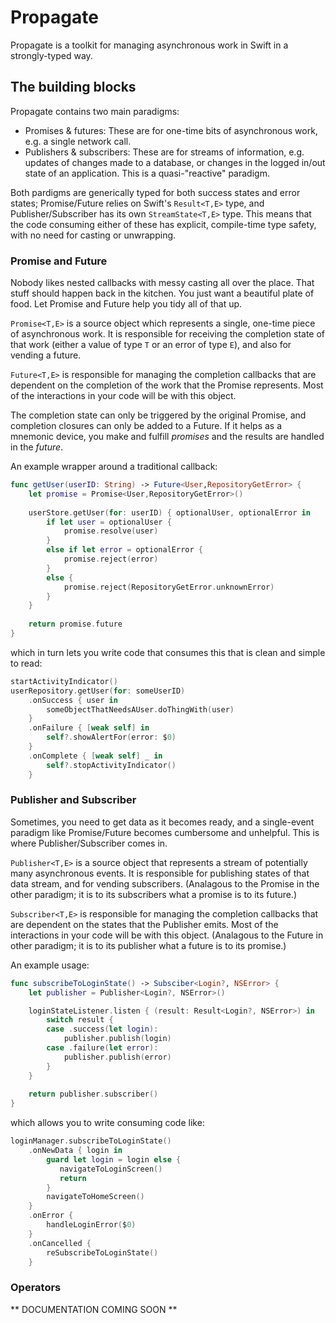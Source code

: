 # Propagate

Propagate is a toolkit for managing asynchronous work in Swift in a strongly-typed way.

## The building blocks

Propagate contains two main paradigms:

- Promises & futures: These are for one-time bits of asynchronous work, e.g. a single network call.
- Publishers & subscribers: These are for streams of information, e.g. updates of changes made to a database, or changes in the logged in/out state of an application. This is a quasi-"reactive" paradigm.

Both pardigms are generically typed for both success states and error states; Promise/Future relies on Swift's `Result<T,E>` type, and Publisher/Subscriber has its own `StreamState<T,E>` type. This means that the code consuming either of these has explicit, compile-time type safety, with no need for casting or unwrapping.

### Promise and Future

Nobody likes nested callbacks with messy casting all over the place. That stuff should happen back in the kitchen. You just want a beautiful plate of food. Let Promise and Future help you tidy all of that up.

`Promise<T,E>` is a source object which represents a single, one-time piece of asynchronous work. It is responsible for receiving the completion state of that work (either a value of type `T` or an error of type `E`), and also for vending a future.

`Future<T,E>` is responsible for managing the completion callbacks that are dependent on the completion of the work that the Promise represents. Most of the interactions in your code will be with this object.

The completion state can only be triggered by the original Promise, and completion closures can only be added to a Future. If it helps as a mnemonic device, you make and fulfill _promises_ and the results are handled in the _future_.

An example wrapper around a traditional callback:
```Swift
func getUser(userID: String) -> Future<User,RepositoryGetError> {
    let promise = Promise<User,RepositoryGetError>()
    
    userStore.getUser(for: userID) { optionalUser, optionalError in
        if let user = optionalUser {
            promise.resolve(user)
        }
        else if let error = optionalError {
            promise.reject(error)
        }
        else {
            promise.reject(RepositoryGetError.unknownError)
        }
    }
    
    return promise.future
}
```

which in turn lets you write code that consumes this that is clean and simple to read:

```Swift
startActivityIndicator()
userRepository.getUser(for: someUserID)
    .onSuccess { user in
        someObjectThatNeedsAUser.doThingWith(user)
    }
    .onFailure { [weak self] in
        self?.showAlertFor(error: $0)
    }
    .onComplete { [weak self] _ in
        self?.stopActivityIndicator()
    }
```

### Publisher and Subscriber

Sometimes, you need to get data as it becomes ready, and a single-event paradigm like Promise/Future becomes cumbersome and unhelpful. This is where Publisher/Subscriber comes in.

`Publisher<T,E>` is a source object that represents a stream of potentially many asynchronous events. It is responsible for publishing states of that data stream, and for vending subscribers. (Analagous to the Promise in the other paradigm; it is to its subscribers what a promise is to its future.)

`Subscriber<T,E>` is responsible for managing the completion callbacks that are dependent on the states that the Publisher emits. Most of the interactions in your code will be with this object. (Analagous to the Future in other paradigm; it is to its publisher what a future is to its promise.)

An example usage:

```Swift
func subscribeToLoginState() -> Subsciber<Login?, NSError> {
    let publisher = Publisher<Login?, NSError>()

    loginStateListener.listen { (result: Result<Login?, NSError>) in
        switch result {
        case .success(let login):
            publisher.publish(login)
        case .failure(let error):
            publisher.publish(error)
        }
    }
    
    return publisher.subscriber()
}
```

which allows you to write consuming code like:

```Swift
loginManager.subscribeToLoginState()
    .onNewData { login in
        guard let login = login else {
           navigateToLoginScreen()
           return
        }
        navigateToHomeScreen()
    }
    .onError {
        handleLoginError($0)
    }
    .onCancelled {
        reSubscribeToLoginState()
    }
```

### Operators

** DOCUMENTATION COMING SOON **
